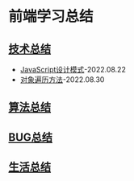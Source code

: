 # 前端学习总结
## [技术总结](./technology/index.md)
- [JavaScript设计模式](./technology/%E8%AE%BE%E8%AE%A1%E6%A8%A1%E5%BC%8F.md)-2022.08.22
- [对象遍历方法](./technology/%E5%AF%B9%E8%B1%A1%E9%81%8D%E5%8E%86%E6%96%B9%E6%B3%95.md)-2022.08.30
## [算法总结](./arithmetic/index.md)
## [BUG总结](./bug/index.md)
## [生活总结](./live/index.md)
